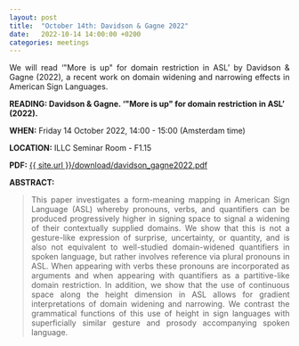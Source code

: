 ```yaml
---
layout: post
title:  "October 14th: Davidson & Gagne 2022" 
date:   2022-10-14 14:00:00 +0200
categories: meetings
---
```


<p style="text-align: justify;">
We will read ‘"More is up" for domain restriction in ASL’ by Davidson & Gagne (2022), a recent work on domain widening and narrowing effects 
in American Sign Languages.</p>

<b> READING: Davidson & Gagne. ‘"More is up" for domain restriction in ASL’ (2022).</b> 

<b> WHEN:</b>  Friday 14 October 2022, 14:00 - 15:00 (Amsterdam time)

<b> LOCATION:</b> ILLC Seminar Room - F1.15

<b> PDF:</b>  <a href="{{ site.url }}/download/davidson_gagne2022.pdf"  target="_blank" rel="noopener noreferrer">{{ site.url }}/download/davidson_gagne2022.pdf</a>



<b> ABSTRACT: </b>

<blockquote>
<p style="text-align: justify;">
This paper investigates a form-meaning mapping in American Sign Language (ASL) whereby pronouns, verbs, and quantifiers can be produced progressively higher in signing space to signal a widening of their contextually supplied domains. We show that this is not a gesture-like expression of surprise, uncertainty, or quantity, and is also not equivalent to well-studied domain-widened quantifiers in spoken language, but rather involves reference via plural pronouns in ASL. When appearing with verbs these pronouns are incorporated as arguments and when appearing with quantifiers as a partitive-like domain restriction. In addition, we show that the use of continuous space along the height dimension in ASL allows for gradient interpretations of domain widening and narrowing. We contrast the grammatical functions of this use of height in sign languages with superficially similar gesture and prosody accompanying spoken language.
</p>

</blockquote>
